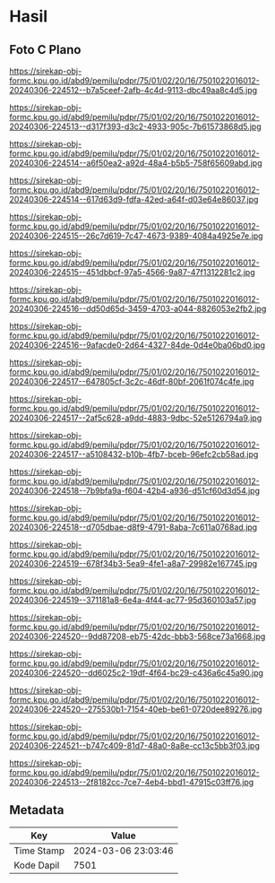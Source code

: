 # Hasil

## Foto C Plano

https://sirekap-obj-formc.kpu.go.id/abd9/pemilu/pdpr/75/01/02/20/16/7501022016012-20240306-224512--b7a5ceef-2afb-4c4d-9113-dbc49aa8c4d5.jpg

https://sirekap-obj-formc.kpu.go.id/abd9/pemilu/pdpr/75/01/02/20/16/7501022016012-20240306-224513--d317f393-d3c2-4933-905c-7b61573868d5.jpg

https://sirekap-obj-formc.kpu.go.id/abd9/pemilu/pdpr/75/01/02/20/16/7501022016012-20240306-224514--a6f50ea2-a92d-48a4-b5b5-758f65609abd.jpg

https://sirekap-obj-formc.kpu.go.id/abd9/pemilu/pdpr/75/01/02/20/16/7501022016012-20240306-224514--617d63d9-fdfa-42ed-a64f-d03e64e86037.jpg

https://sirekap-obj-formc.kpu.go.id/abd9/pemilu/pdpr/75/01/02/20/16/7501022016012-20240306-224515--26c7d619-7c47-4673-9389-4084a4925e7e.jpg

https://sirekap-obj-formc.kpu.go.id/abd9/pemilu/pdpr/75/01/02/20/16/7501022016012-20240306-224515--451dbbcf-97a5-4566-9a87-47f1312281c2.jpg

https://sirekap-obj-formc.kpu.go.id/abd9/pemilu/pdpr/75/01/02/20/16/7501022016012-20240306-224516--dd50d65d-3459-4703-a044-8826053e2fb2.jpg

https://sirekap-obj-formc.kpu.go.id/abd9/pemilu/pdpr/75/01/02/20/16/7501022016012-20240306-224516--9afacde0-2d64-4327-84de-0d4e0ba06bd0.jpg

https://sirekap-obj-formc.kpu.go.id/abd9/pemilu/pdpr/75/01/02/20/16/7501022016012-20240306-224517--647805cf-3c2c-46df-80bf-2061f074c4fe.jpg

https://sirekap-obj-formc.kpu.go.id/abd9/pemilu/pdpr/75/01/02/20/16/7501022016012-20240306-224517--2af5c628-a9dd-4883-9dbc-52e5126794a9.jpg

https://sirekap-obj-formc.kpu.go.id/abd9/pemilu/pdpr/75/01/02/20/16/7501022016012-20240306-224517--a5108432-b10b-4fb7-bceb-96efc2cb58ad.jpg

https://sirekap-obj-formc.kpu.go.id/abd9/pemilu/pdpr/75/01/02/20/16/7501022016012-20240306-224518--7b9bfa9a-f604-42b4-a936-d51cf60d3d54.jpg

https://sirekap-obj-formc.kpu.go.id/abd9/pemilu/pdpr/75/01/02/20/16/7501022016012-20240306-224518--d705dbae-d8f9-4791-8aba-7c611a0768ad.jpg

https://sirekap-obj-formc.kpu.go.id/abd9/pemilu/pdpr/75/01/02/20/16/7501022016012-20240306-224519--678f34b3-5ea9-4fe1-a8a7-29982e167745.jpg

https://sirekap-obj-formc.kpu.go.id/abd9/pemilu/pdpr/75/01/02/20/16/7501022016012-20240306-224519--371181a8-6e4a-4f44-ac77-95d360103a57.jpg

https://sirekap-obj-formc.kpu.go.id/abd9/pemilu/pdpr/75/01/02/20/16/7501022016012-20240306-224520--9dd87208-eb75-42dc-bbb3-568ce73a1668.jpg

https://sirekap-obj-formc.kpu.go.id/abd9/pemilu/pdpr/75/01/02/20/16/7501022016012-20240306-224520--dd6025c2-19df-4f64-bc29-c436a6c45a90.jpg

https://sirekap-obj-formc.kpu.go.id/abd9/pemilu/pdpr/75/01/02/20/16/7501022016012-20240306-224520--275530b1-7154-40eb-be61-0720dee89276.jpg

https://sirekap-obj-formc.kpu.go.id/abd9/pemilu/pdpr/75/01/02/20/16/7501022016012-20240306-224521--b747c409-81d7-48a0-8a8e-cc13c5bb3f03.jpg

https://sirekap-obj-formc.kpu.go.id/abd9/pemilu/pdpr/75/01/02/20/16/7501022016012-20240306-224513--2f8182cc-7ce7-4eb4-bbd1-47915c03ff76.jpg


## Metadata

| Key        | Value               |
| ---------- | ------------------- |
| Time Stamp | 2024-03-06 23:03:46 |
| Kode Dapil | 7501                |



